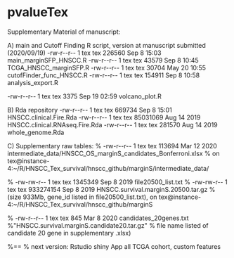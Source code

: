 # pvalueTex
Supplementary Material of manuscript:

A) main and Cutoff Finding R script, version at manuscript submitted (2020/09/19)
-rw-r--r-- 1 tex tex 226560 Sep  8 15:03 main_marginSFP_HNSCC.R
-rw-r--r-- 1 tex tex  43579 Sep  8 10:45 TCGA_HNSCC_marginSFP.R
-rw-r--r-- 1 tex tex  30704 May 20 10:55 cutofFinder_func_HNSCC.R
-rw-r--r-- 1 tex tex 154911 Sep  8 10:58 analysis_export.R

-rw-r--r-- 1 tex tex   3375 Sep 19 02:59 volcano_plot.R

B) Rda repository
-rw-r--r--  1 tex tex   669734 Sep  8 15:01 HNSCC.clinical.Fire.Rda
-rw-r--r--  1 tex tex 85031069 Aug 14  2019 HNSCC.clinical.RNAseq.Fire.Rda
-rw-r--r--  1 tex tex   281570 Aug 14  2019 whole_genome.Rda


C) Supplementary raw tables:
% -rw-r--r-- 1 tex tex 113694 Mar 12  2020 intermediate_data/HNSCC_OS_marginS_candidates_Bonferroni.xlsx
% on tex@instance-4:~/R/HNSCC_Tex_survival/hnscc_github/marginS/intermediate_data/

% -rw-rw-r--  1 tex tex   1345349 Sep  8  2019 file20500_list.txt
% -rw-rw-r--  1 tex tex 933274154 Sep  8  2019 HNSCC.survival.marginS.20500.tar.gz 
% (size 933Mb, gene_id listed in file20500_list.txt), on tex@instance-4:~/R/HNSCC_Tex_survival/hnscc_github/marginS

% -rw-r--r--  1 tex tex       845 Mar  8  2020 candidates_20genes.txt
%"HNSCC.survival.marginS.candidate20.tar.gz"
% file name listed of candidate 20 gene in supplementary .xlsx)

%==
% next version: Rstudio shiny App all TCGA cohort, custom features

